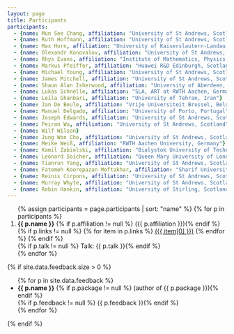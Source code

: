 ```yaml
---
layout: page
title: Participants
participants:
  - {name: Mun See Chang, affiliation: "University of St Andrews, Scotland"}
  - {name: Ruth Hoffmann, affiliation: "University of St Andrews, Scotland"}
  - {name: Max Horn, affiliation: "University of Kaiserslautern-Landau, Germany"}
  - {name: Olexandr Konovalov, affiliation: "University of St Andrews, Scotland"}
  - {name: Rhys Evans, affiliation: "Institute of Mathematics, Physics and Mechanics, Ljubljana, Slovenia"} 
  - {name: Markus Pfeiffer, affiliation: "Huawei R&D Edinburgh, Scotland"}
  - {name: Michael Young, affiliation: "University of St Andrews, Scotland"}
  - {name: James Mitchell, affiliation: "University of St Andrews, Scotland"}
  - {name: Shaun Alan Isherwood, affiliation: "University of Aberdeen, Scotland"}
  - {name: Lukas Schnelle, affiliation: "SLA, ART at RWTH Aachen, Germany"}
  - {name: Leila Ghanbari, affiliation: "University of Tehran, Iran"}
  - {name: Jan De Beule, affiliation: "Vrije Universiteit Brussel, Belgium"}
  - {name: Manuel Delgado, affiliation: "University of Porto, Portugal"}
  - {name: Joseph Edwards, affiliation: "University of St Andrews, Scotland"}
  - {name: Peiran Wu, affiliation: "University of St Andrews, Scotland"}
  - {name: Wilf Wilson}
  - {name: Jung Won Cho, affiliation: "University of St Andrews, Scotland"}
  - {name: Meike Weiß, affiliation: "RWTH Aachen University, Germany"}
  - {name: Kamil Zabielski, affiliation: "Bialystok University of Technology, Poland"}
  - {name: Leonard Soicher, affiliation: "Queen Mary University of London, England"}
  - {name: Tianrun Yang, affiliation: "University of St Andrews, Scotland"}
  - {name: Fatemeh Koorepazan Moftakhar, affiliation: "Sharif University of Technology, Iran"}
  - {name: Reinis Cirpons, affiliation: "University of St Andrews, Scotland"}
  - {name: Murray Whyte, affiliation: "University of St Andrews, Scotland"}
  - {name: Robin Hankin, affiliation: "University of Stirling, Scotland"}
---
```


<ol>{% assign participants = page.participants | sort: "name" %}
{% for p in participants %}
  <li>
    <strong>{{ p.name }}</strong>
    {% if p.affiliation != null %} ({{ p.affiliation }}){% endif %}
    {% if p.links != null %}
        {% for item in p.links %}
            <a href="{{ item[1] }}">({{ item[0] }})</a>
        {% endfor %}
    {% endif %}
    <br/>
      {% if p.talk != null %} Talk: {{ p.talk }}{% endif %}
  </li>
{% endfor %}
</ol>

{% if site.data.feedback.size > 0 %}

<ul>
{% for p in site.data.feedback %}
  <li>
    <strong>{{ p.name }}</strong>
    {% if p.package != null %} (author of {{ p.package }}){% endif %}
    <br/>
    {% if p.feedback != null %} {{ p.feedback }}{% endif %}
  </li>
{% endfor %}
</ul>

{% endif %}
<!-- 
$# Conference photo
<img src="{{ site.baseurl }}/public/conference-photo.jpg" />
-->
